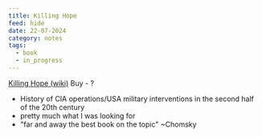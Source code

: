 ```yaml
---
title: Killing Hope
feed: hide
date: 22-07-2024
category: notes
tags:
  - book
  - in_progress
---
```

[Killing Hope (wiki)](https://en.wikipedia.org/wiki/Killing_Hope)
Buy - ?

- History of CIA operations/USA military interventions in the second half of the 20th century
- pretty much what I was looking for
- "far and away the best book on the topic" ~Chomsky